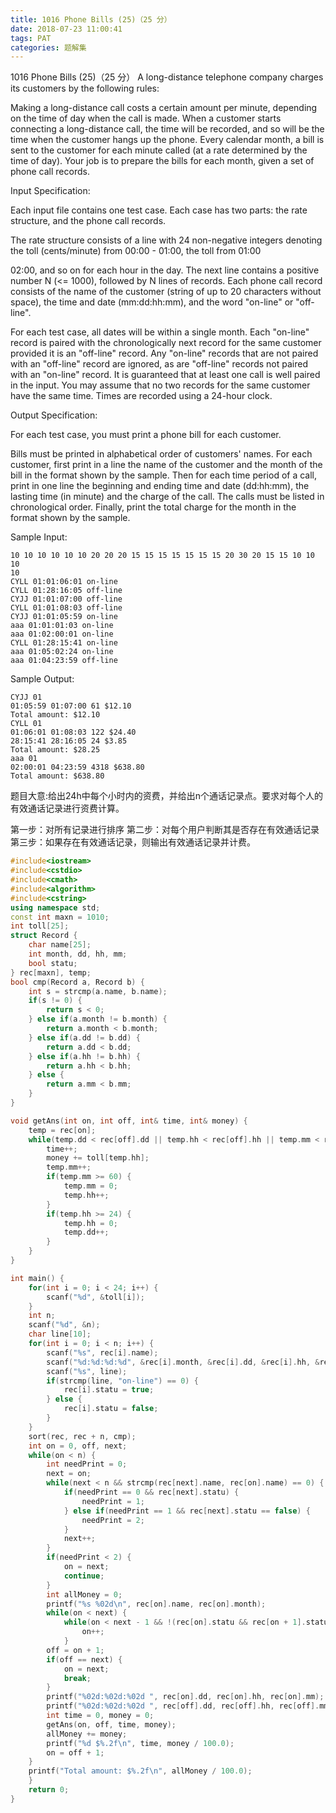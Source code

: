 ```yaml
---
title: 1016 Phone Bills (25)（25 分）
date: 2018-07-23 11:00:41
tags: PAT
categories: 题解集
---
```


1016 Phone Bills (25)（25 分）
A long-distance telephone company charges its customers by the following rules:

Making a long-distance call costs a certain amount per minute, depending on the time of day when the call is made. When a customer starts connecting a long-distance call, the time will be recorded, and so will be the time when the customer hangs up the phone. Every calendar month, a bill is sent to the customer for each minute called (at a rate determined by the time of day). Your job is to prepare the bills for each month, given a set of phone call records.

Input Specification:

Each input file contains one test case. Each case has two parts: the rate structure, and the phone call records.

The rate structure consists of a line with 24 non-negative integers denoting the toll (cents/minute) from 00:00 - 01:00, the toll from 01:00

02:00, and so on for each hour in the day.
The next line contains a positive number N (<= 1000), followed by N lines of records. Each phone call record consists of the name of the customer (string of up to 20 characters without space), the time and date (mm:dd:hh:mm), and the word "on-line" or "off-line".

For each test case, all dates will be within a single month. Each "on-line" record is paired with the chronologically next record for the same customer provided it is an "off-line" record. Any "on-line" records that are not paired with an "off-line" record are ignored, as are "off-line" records not paired with an "on-line" record. It is guaranteed that at least one call is well paired in the input. You may assume that no two records for the same customer have the same time. Times are recorded using a 24-hour clock.

Output Specification:

For each test case, you must print a phone bill for each customer.

Bills must be printed in alphabetical order of customers' names. For each customer, first print in a line the name of the customer and the month of the bill in the format shown by the sample. Then for each time period of a call, print in one line the beginning and ending time and date (dd:hh:mm), the lasting time (in minute) and the charge of the call. The calls must be listed in chronological order. Finally, print the total charge for the month in the format shown by the sample.

Sample Input:
```
10 10 10 10 10 10 20 20 20 15 15 15 15 15 15 15 20 30 20 15 15 10 10 10
10
CYLL 01:01:06:01 on-line
CYLL 01:28:16:05 off-line
CYJJ 01:01:07:00 off-line
CYLL 01:01:08:03 off-line
CYJJ 01:01:05:59 on-line
aaa 01:01:01:03 on-line
aaa 01:02:00:01 on-line
CYLL 01:28:15:41 on-line
aaa 01:05:02:24 on-line
aaa 01:04:23:59 off-line
```
Sample Output:
```
CYJJ 01
01:05:59 01:07:00 61 $12.10
Total amount: $12.10
CYLL 01
01:06:01 01:08:03 122 $24.40
28:15:41 28:16:05 24 $3.85
Total amount: $28.25
aaa 01
02:00:01 04:23:59 4318 $638.80
Total amount: $638.80
```

题目大意:给出24h中每个小时内的资费，并给出n个通话记录点。要求对每个人的有效通话记录进行资费计算。

第一步：对所有记录进行排序
第二步：对每个用户判断其是否存在有效通话记录
第三步：如果存在有效通话记录，则输出有效通话记录并计费。

```cpp
#include<iostream>
#include<cstdio>
#include<cmath>
#include<algorithm>
#include<cstring>
using namespace std;
const int maxn = 1010;
int toll[25];
struct Record {
    char name[25];
    int month, dd, hh, mm;
    bool statu;
} rec[maxn], temp;
bool cmp(Record a, Record b) {
    int s = strcmp(a.name, b.name);
    if(s != 0) {
        return s < 0;
    } else if(a.month != b.month) {
        return a.month < b.month;
    } else if(a.dd != b.dd) {
        return a.dd < b.dd;
    } else if(a.hh != b.hh) {
        return a.hh < b.hh;
    } else {
        return a.mm < b.mm;
    }
}

void getAns(int on, int off, int& time, int& money) {
    temp = rec[on];
    while(temp.dd < rec[off].dd || temp.hh < rec[off].hh || temp.mm < rec[off].mm) {
        time++;
        money += toll[temp.hh];
        temp.mm++;
        if(temp.mm >= 60) {
            temp.mm = 0;
            temp.hh++;
        }
        if(temp.hh >= 24) {
            temp.hh = 0;
            temp.dd++;
        }
    }
}

int main() {
    for(int i = 0; i < 24; i++) {
        scanf("%d", &toll[i]);
    }
    int n;
    scanf("%d", &n);
    char line[10];
    for(int i = 0; i < n; i++) {
        scanf("%s", rec[i].name);
        scanf("%d:%d:%d:%d", &rec[i].month, &rec[i].dd, &rec[i].hh, &rec[i].mm);
        scanf("%s", line);
        if(strcmp(line, "on-line") == 0) {
            rec[i].statu = true;
        } else {
            rec[i].statu = false;
        }
    }
    sort(rec, rec + n, cmp);
    int on = 0, off, next;
    while(on < n) {
        int needPrint = 0;
        next = on;
        while(next < n && strcmp(rec[next].name, rec[on].name) == 0) {
            if(needPrint == 0 && rec[next].statu) {
                needPrint = 1;
            } else if(needPrint == 1 && rec[next].statu == false) {
                needPrint = 2;
            }
            next++;
        }
        if(needPrint < 2) {
            on = next;
            continue;
        }
        int allMoney = 0;
        printf("%s %02d\n", rec[on].name, rec[on].month);
        while(on < next) {
            while(on < next - 1 && !(rec[on].statu && rec[on + 1].statu == false)) {
                on++;
            }
        off = on + 1;
        if(off == next) {
            on = next;
            break;
        }
        printf("%02d:%02d:%02d ", rec[on].dd, rec[on].hh, rec[on].mm);
        printf("%02d:%02d:%02d ", rec[off].dd, rec[off].hh, rec[off].mm);
        int time = 0, money = 0;
        getAns(on, off, time, money);
        allMoney += money;
        printf("%d $%.2f\n", time, money / 100.0);
        on = off + 1;
    }
    printf("Total amount: $%.2f\n", allMoney / 100.0);
    }
    return 0;
}

```